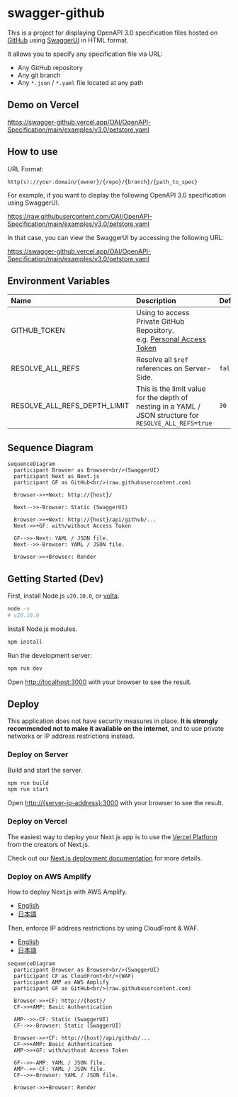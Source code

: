 [GitHub]:https://github.com/
[SwaggerUI]:https://swagger.io/tools/swagger-ui/
[volta]:https://volta.sh/
[Personal Access Token]:https://docs.github.com/en/authentication/keeping-your-account-and-data-secure/managing-your-personal-access-tokens

# swagger-github

This is a project for displaying OpenAPI 3.0 specification files hosted on [GitHub] using [SwaggerUI] in HTML format.

It allows you to specify any specification file via URL:

* Any GitHub repository
* Any git branch
* Any `*.json` / `*.yaml` file located at any path

## Demo on Vercel

https://swagger-github.vercel.app/OAI/OpenAPI-Specification/main/examples/v3.0/petstore.yaml

## How to use

URL Format:

```
http(s)://your.domain/{owner}/{repo}/{branch}/{path_to_spec}
```

For example, if you want to display the following OpenAPI 3.0 specification using SwaggerUI.

https://raw.githubusercontent.com/OAI/OpenAPI-Specification/main/examples/v3.0/petstore.yaml

In that case, you can view the SwaggerUI by accessing the following URL:

https://swagger-github.vercel.app/OAI/OpenAPI-Specification/main/examples/v3.0/petstore.yaml

## Environment Variables

| Name | Description | Default |
|:------|:-------------|:---------|
| GITHUB_TOKEN | Using to access Private GitHub Repository.<br/>e.g. [Personal Access Token] |  |
| RESOLVE_ALL_REFS | Resolve all `$ref` references on Server-Side. | `false` |
| RESOLVE_ALL_REFS_DEPTH_LIMIT | This is the limit value for the depth of nesting in a YAML / JSON structure for `RESOLVE_ALL_REFS=true` | `30` |

## Sequence Diagram

```mermaid
sequenceDiagram
  participant Browser as Browser<br/>(SwaggerUI)
  participant Next as Next.js
  participant GF as GitHub<br/>(raw.githubusercontent.com)

  Browser->>+Next: http://{host}/

  Next-->>-Browser: Static (SwaggerUI)

  Browser->>+Next: http://{host}/api/github/...
  Next->>+GF: with/without Access Token

  GF-->>-Next: YAML / JSON file.
  Next-->>-Browser: YAML / JSON file.

  Browser->>+Browser: Render
```

## Getting Started (Dev)

First, install Node.js `v20.10.0`, or [volta].

```bash
node -v
# v20.10.0
```

Install Node.js modules.

```bash
npm install
```

Run the development server:

```bash
npm run dev
```

Open [http://localhost:3000](http://localhost:3000) with your browser to see the result.

## Deploy

This application does not have security measures in place. **It is strongly recommended not to make it available on the internet**, and to use private networks or IP address restrictions instead.

### Deploy on Server

Build and start the server.

```bash
npm run build
npm run start
```

Open [http://{server-ip-address}:3000](http://localhost:3000) with your browser to see the result.

### Deploy on Vercel

The easiest way to deploy your Next.js app is to use the [Vercel Platform](https://vercel.com/new?utm_medium=default-template&filter=next.js&utm_source=create-next-app&utm_campaign=create-next-app-readme) from the creators of Next.js.

Check out our [Next.js deployment documentation](https://nextjs.org/docs/deployment) for more details.

### Deploy on AWS Amplify

How to deploy Next.js with AWS Amplify.

* [English](https://docs.aws.amazon.com/amplify/latest/userguide/deploy-nextjs-app.html)
* [日本語](https://docs.aws.amazon.com/ja_jp/amplify/latest/userguide/deploy-nextjs-app.html)

Then, enforce IP address restrictions by using CloudFront & WAF.

* [English](https://docs.aws.amazon.com/prescriptive-guidance/latest/patterns/enable-aws-waf-for-web-applications-hosted-by-aws-amplify.html)
* [日本語](https://docs.aws.amazon.com/ja_jp/prescriptive-guidance/latest/patterns/enable-aws-waf-for-web-applications-hosted-by-aws-amplify.html)

```mermaid
sequenceDiagram
  participant Browser as Browser<br/>(SwaggerUI)
  participant CF as CloudFront<br/>(WAF)
  participant AMP as AWS Amplify
  participant GF as GitHub<br/>(raw.githubusercontent.com)

  Browser->>+CF: http://{host}/
  CF->>+AMP: Basic Authentication

  AMP-->>-CF: Static (SwaggerUI)
  CF-->>-Browser: Static (SwaggerUI)

  Browser->>+CF: http://{host}/api/github/...
  CF->>+AMP: Basic Authentication
  AMP->>+GF: with/without Access Token

  GF-->>-AMP: YAML / JSON file.
  AMP-->>-CF: YAML / JSON file.
  CF-->>-Browser: YAML / JSON file.

  Browser->>+Browser: Render
```
